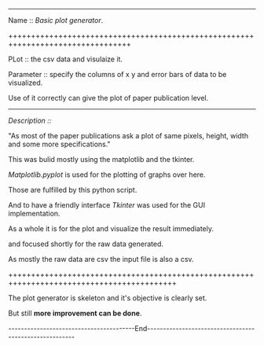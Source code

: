 ---------------------------------------------------------------------------------

Name ::  *Basic plot generator*.

+++++++++++++++++++++++++++++++++++++++++++++++++++++++++++++++++++++++++++++++++



PLot :: the csv data and visulaize it.

Parameter :: specify the columns of x y and error bars of data to be visualized.

Use of it correctly can give the plot of paper publication level.


***************************************************************************

*Description ::*


"As most of the paper publications ask a plot of same pixels, height, width and some more specifications." 

This was bulid mostly using the matplotlib and the tkinter.

*Matplotlib.pyplot* is used for the plotting of graphs over here.

Those are fulfilled by this python script.

And to have a friendly interface *Tkinter* was used for the GUI implementation.

As a whole it is for the plot and visualize the result immediately. 

and focused shortly for the raw data generated.

As mostly the raw data are csv the input file is also a csv.


+++++++++++++++++++++++++++++++++++++++++++++++++++++++++++++++++++++++++++++++++++++++++++

The plot generator is skeleton and it's objective is clearly set.

But still **more improvement can be done**.

----------------------------------------End-------------------------------------------------------



